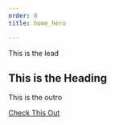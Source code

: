 ```yaml
---
order: 0
title: home_hero

---
```


  This is the lead

  ## This is the Heading

  This is the outro


  <a href="/posts">Check This Out</a>

